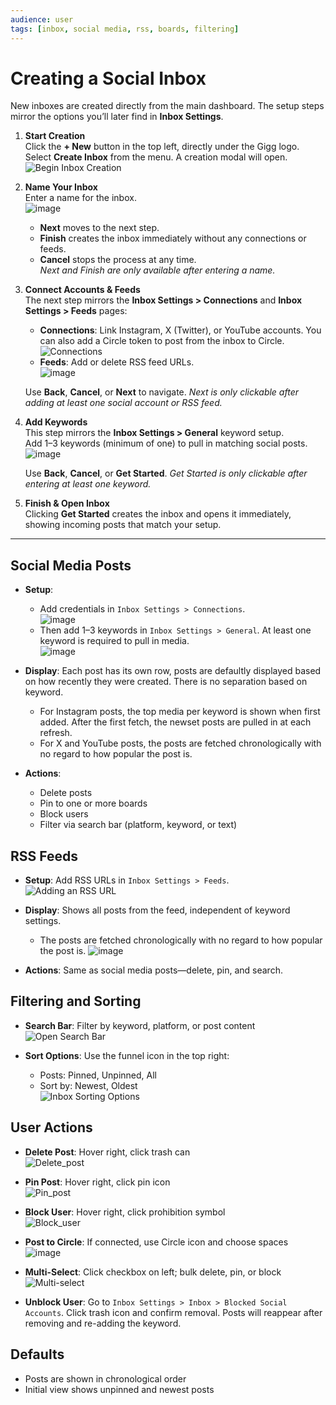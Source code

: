```yaml
---
audience: user
tags: [inbox, social media, rss, boards, filtering]
---
```


# Creating a Social Inbox

New inboxes are created directly from the main dashboard. The setup steps mirror the options you’ll later find in **Inbox Settings**.

1. **Start Creation**  
   Click the **+ New** button in the top left, directly under the Gigg logo.  
   Select **Create Inbox** from the menu. A creation modal will open.  
   ![Begin Inbox Creation](https://github.com/user-attachments/assets/2c31c974-fb71-4c47-8b6f-4934e2630fdc)

2. **Name Your Inbox**  
   Enter a name for the inbox.  
   ![image](https://github.com/user-attachments/assets/e771d4e7-745b-4023-a7ce-c5b8e4438e4f)

   - **Next** moves to the next step.  
   - **Finish** creates the inbox immediately without any connections or feeds.  
   - **Cancel** stops the process at any time.  
   *Next and Finish are only available after entering a name.*

3. **Connect Accounts & Feeds**  
   The next step mirrors the **Inbox Settings > Connections** and **Inbox Settings > Feeds** pages:  
   - **Connections**: Link Instagram, X (Twitter), or YouTube accounts. You can also add a Circle token to post from the inbox to Circle.  
     ![Connections](https://github.com/user-attachments/assets/18332ef7-0a78-4606-a05f-a790664c5b40)  
   - **Feeds**: Add or delete RSS feed URLs.  
     ![image](https://github.com/user-attachments/assets/5343d6a5-6775-47ba-87d9-7c5996b7af3e)  

   Use **Back**, **Cancel**, or **Next** to navigate. *Next is only clickable after adding at least one social account or RSS feed.*

4. **Add Keywords**  
   This step mirrors the **Inbox Settings > General** keyword setup.  
   Add 1–3 keywords (minimum of one) to pull in matching social posts.  
   ![image](https://github.com/user-attachments/assets/719c2944-73ee-4cf6-a46b-0d3799c05816)

   Use **Back**, **Cancel**, or **Get Started**. *Get Started is only clickable after entering at least one keyword.*

5. **Finish & Open Inbox**  
   Clicking **Get Started** creates the inbox and opens it immediately, showing incoming posts that match your setup.

---

## Social Media Posts

- **Setup**:
    - Add credentials in `Inbox Settings > Connections`.  
      ![image](https://github.com/user-attachments/assets/0083644a-ae36-4d59-9d3b-4d4491a95491)
    - Then add 1–3 keywords in `Inbox Settings > General`. At least one keyword is required to pull in media.  
      ![image](https://github.com/user-attachments/assets/f935702c-fcea-48b9-b035-9ac1855dd16f)

- **Display**:  Each post has its own row, posts are defaultly displayed based on how recently they were created. There is no separation based on keyword.
   - For Instagram posts, the top media per keyword is shown when first added.  After the first fetch, the newset posts are pulled in at each refresh.
   - For X and YouTube posts, the posts are fetched chronologically with no regard to how popular the post is.

- **Actions**:
  - Delete posts
  - Pin to one or more boards
  - Block users
  - Filter via search bar (platform, keyword, or text)

## RSS Feeds

- **Setup**: Add RSS URLs in `Inbox Settings > Feeds`.  
  ![Adding an RSS URL](https://github.com/user-attachments/assets/d6ae77f7-7d4f-4a40-97d3-e2b522ae08fa)

- **Display**: Shows all posts from the feed, independent of keyword settings.
   - The posts are fetched chronologically with no regard to how popular the post is.
  ![image](https://github.com/user-attachments/assets/f42c78f3-8b44-465e-8f8d-a289f03ac598)

- **Actions**: Same as social media posts—delete, pin, and search.

## Filtering and Sorting

- **Search Bar**: Filter by keyword, platform, or post content  
  ![Open Search Bar](https://github.com/user-attachments/assets/deafaa8f-43e6-4880-b85a-cb8acb47b3ec)

- **Sort Options**: Use the funnel icon in the top right:
  - Posts: Pinned, Unpinned, All
  - Sort by: Newest, Oldest  
    ![Inbox Sorting Options](https://github.com/user-attachments/assets/5cf375f1-fde5-4ff0-8657-c1d837d02378)

## User Actions

- **Delete Post**: Hover right, click trash can  
  ![Delete_post](https://github.com/user-attachments/assets/3dea11dd-a047-4391-93af-81d2fc7985fe)

- **Pin Post**: Hover right, click pin icon  
  ![Pin_post](https://github.com/user-attachments/assets/b6ac2dce-ffe2-4be0-a23d-82cfe01f2fba)

- **Block User**: Hover right, click prohibition symbol  
  ![Block_user](https://github.com/user-attachments/assets/b0becd7e-cd67-4d03-90c6-ac389b5b3547)

- **Post to Circle**: If connected, use Circle icon and choose spaces  
  ![image](https://github.com/user-attachments/assets/6a518f36-2ebe-469a-8361-624a1c771177)

- **Multi-Select**: Click checkbox on left; bulk delete, pin, or block  
  ![Multi-select](https://github.com/user-attachments/assets/633fd06a-2f88-41dc-aae9-c9e128e25d70)

- **Unblock User**: Go to `Inbox Settings > Inbox > Blocked Social Accounts`. Click trash icon and confirm removal. Posts will reappear after removing and re-adding the keyword.

## Defaults

- Posts are shown in chronological order
- Initial view shows unpinned and newest posts
